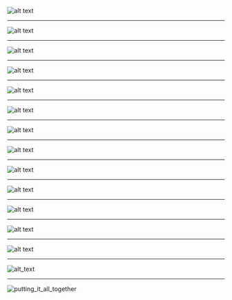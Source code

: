 <!-- page_number: true -->
<!-- footer: Refactoring -->

![alt text](refactoring.png)

---

![alt text](simpleRefactorings.png)

---

![alt text](usingInheritanceOnMovie.png)

---

![alt text](usingTheStatePatternOnMovie.png)
 
 ---
 
![alt text](principlesInRefactoring.png) 

---

![alt text](codeSmells.png)

---

![alt text](theRefactorings.png)

---

![alt text](RefactoringComposingMethods.png)

---

![alt text](RefactoringMovingFeatures.png)

---

![alt text](RefactoringOrganizingData.png)

---

![alt text](RefactoringSimplifyingConditionalExpressions.png)

---

![alt text](RefactoringMakingMethodCallsSimpler.png)

---

![alt text](RefactoringGeneralization.png)

---

![alt_text](hugeRefactorings.png)

---

![putting_it_all_together](puttingItAllTogether.png)
